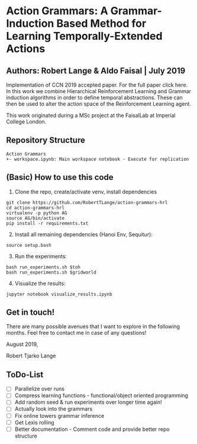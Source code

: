 # Action Grammars: A Grammar-Induction Based Method for Learning Temporally-Extended Actions
## Authors: Robert Lange & Aldo Faisal | July 2019

Implementation of CCN 2019 accepted paper. For the full paper click here. In this work we combine Hierarchical Reinforcement Learning and Grammar induction algorithms in order to define temporal abstractions. These can then be used to alter the action space of the Reinforcement Learning agent.

This work originated during a MSc project at the FaisalLab at Imperial College London.

## Repository Structure
```
Action Grammars
+- workspace.ipynb: Main workspace notebook - Execute for replication
```

## (Basic) How to use this code
1. Clone the repo, create/activate venv, install dependencies
```
git clone https://github.com/RobertTLange/action-grammars-hrl
cd action-grammars-hrl
virtualenv -p python AG
source AG/bin/activate
pip install -r requirements.txt
```
2. Install all remaining dependencies (Hanoi Env, Sequitur):
```
source setup.bash
```
3. Run the experiments:
```
bash run_experiments.sh $toh
bash run_experiments.sh $gridworld
```
4. Visualize the results:
```
jupyter notebook visualize_results.ipynb
```

## Get in touch!

There are many possible avenues that I want to explore in the following months. Feel free to contact me in case of any questions!

August 2019,

Robert Tjarko Lange

## ToDo-List
* [ ] Parallelize over runs
* [ ] Compress learning functions - functional/object oriented programming
* [ ] Add random seed & run experiments over longer time again!
* [ ] Actually look into the grammars
* [ ] Fix online towers grammar inference
* [ ] Get Lexis rolling
* [ ] Better documentation - Comment code and provide better repo structure
